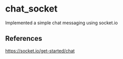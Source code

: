 # chat_socket

Implemented a simple chat messaging using socket.io


## References
https://socket.io/get-started/chat
